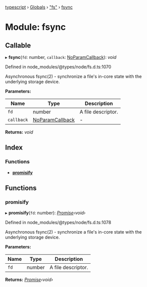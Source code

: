 [typescript](../README.md) › [Globals](../globals.md) › ["fs"](_fs_.md) › [fsync](_fs_.fsync.md)

# Module: fsync

## Callable

▸ **fsync**(`fd`: number, `callback`: [NoParamCallback](_fs_.md#noparamcallback)): *void*

Defined in node_modules/@types/node/fs.d.ts:1070

Asynchronous fsync(2) - synchronize a file's in-core state with the underlying storage device.

**Parameters:**

Name | Type | Description |
------ | ------ | ------ |
`fd` | number | A file descriptor.  |
`callback` | [NoParamCallback](_fs_.md#noparamcallback) | - |

**Returns:** *void*

## Index

### Functions

* [__promisify__](_fs_.fsync.md#__promisify__)

## Functions

###  __promisify__

▸ **__promisify__**(`fd`: number): *[Promise](../interfaces/promise.md)‹void›*

Defined in node_modules/@types/node/fs.d.ts:1078

Asynchronous fsync(2) - synchronize a file's in-core state with the underlying storage device.

**Parameters:**

Name | Type | Description |
------ | ------ | ------ |
`fd` | number | A file descriptor.  |

**Returns:** *[Promise](../interfaces/promise.md)‹void›*
